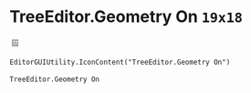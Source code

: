 # TreeEditor.Geometry On `19x18`
<img src="/img/TreeEditor.Geometry%20On.png" width=19 height=18>

``` CSharp
EditorGUIUtility.IconContent("TreeEditor.Geometry On")
```
```
TreeEditor.Geometry On
```
